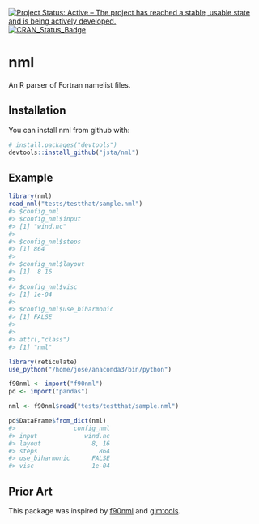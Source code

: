 
[![Project Status: Active – The project has reached a stable, usable state and is being actively developed.](http://www.repostatus.org/badges/latest/wip.svg)](http://www.repostatus.org/#wip) [![CRAN\_Status\_Badge](http://www.r-pkg.org/badges/version/nml)](https://cran.r-project.org/package=nml)

<!-- README.md is generated from README.Rmd. Please edit that file -->
nml
===

An R parser of Fortran namelist files.

Installation
------------

You can install nml from github with:

``` r
# install.packages("devtools")
devtools::install_github("jsta/nml")
```

Example
-------

``` r
library(nml)
read_nml("tests/testthat/sample.nml")
#> $config_nml
#> $config_nml$input
#> [1] "wind.nc"
#> 
#> $config_nml$steps
#> [1] 864
#> 
#> $config_nml$layout
#> [1]  8 16
#> 
#> $config_nml$visc
#> [1] 1e-04
#> 
#> $config_nml$use_biharmonic
#> [1] FALSE
#> 
#> 
#> attr(,"class")
#> [1] "nml"
```

``` r
library(reticulate)
use_python("/home/jose/anaconda3/bin/python")

f90nml <- import("f90nml")
pd <- import("pandas")

nml <- f90nml$read("tests/testthat/sample.nml")

pd$DataFrame$from_dict(nml)
#>                config_nml
#> input             wind.nc
#> layout              8, 16
#> steps                 864
#> use_biharmonic      FALSE
#> visc                1e-04
```

Prior Art
---------

This package was inspired by [f90nml](https://github.com/marshallward/f90nml) and [glmtools](https://github.com/USGS-R/glmtools).
